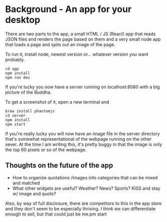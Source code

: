 # Background - An app for your desktop
There are two parts to the app, a small HTML / JS (React) app that reads JSON files and renders the page based on them and a very small node app that loads a page and spits out an image of the page.

To run it, install node, newest version or... whatever version you want probably.

```
cd app
npm install
npm run dev
```
If you're lucky you now have a server running on localhost:8080 with a big picture of the Buddha.

To get a screenshot of it, open a new terminal and
```
brew install phantomjs
cd server
npm install
npm start
```

If you're really lucky you will now have an image file in the server directory that's somewhat representational of the webpage running on the other sever. At the time I am writing this, it's pretty buggy in that the image is only the top 60 pixels or so of the webpage.

## Thoughts on the future of the app
- How to organize quotations /images into categories that can be mixed and matched
- What other widgets are useful? Weather? News? Sports? KISS and stay w/ image and quote?

Also, by way of full disclosure, there are competitors to this in the app store and they don't seem to be especially thriving. I think we can differentiate enough to sell, but that could just be me.pm start
